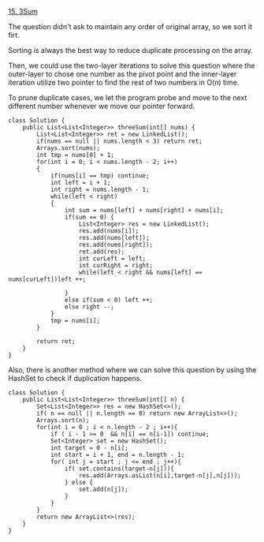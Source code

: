 [15. 3Sum](https://leetcode.com/problems/3sum/description/)

The question didn't ask to maintain any order of original array, so we sort it firt.

Sorting is always the best way to reduce duplicate processing on the array.

Then, we could use the two-layer iterations to solve this question
where the outer-layer to chose one number as the pivot point and the inner-layer iteration utilize two pointer to find the rest of two numbers in O(n) time.

To prune duplicate cases, we let the program probe and move to the next different number whenever we move our pointer forward.

```
class Solution {
    public List<List<Integer>> threeSum(int[] nums) {
        List<List<Integer>> ret = new LinkedList();
        if(nums == null || nums.length < 3) return ret;
        Arrays.sort(nums);
        int tmp = nums[0] + 1;
        for(int i = 0; i < nums.length - 2; i++)
        {
            if(nums[i] == tmp) continue;
            int left = i + 1;
            int right = nums.length - 1;
            while(left < right)
            {
                int sum = nums[left] + nums[right] + nums[i];
                if(sum == 0) {
                    List<Integer> res = new LinkedList();
                    res.add(nums[i]);
                    res.add(nums[left]);
                    res.add(nums[right]);
                    ret.add(res);
                    int curLeft = left;
                    int curRight = right;
                    while(left < right && nums[left] == nums[curLeft])left ++;
                    
                }
                else if(sum < 0) left ++;
                else right --;
            }
            tmp = nums[i];
        }
        
        return ret;
    }
}
```

Also, there is another method where we can solve this question by using the HashSet to check if duplication happens.

```
class Solution {
    public List<List<Integer>> threeSum(int[] n) {
        Set<List<Integer>> res = new HashSet<>();
        if( n == null || n.length == 0) return new ArrayList<>();
        Arrays.sort(n);
        for(int i = 0 ; i < n.length - 2 ; i++){
            if ( i - 1 >= 0  && n[i] == n[i-1]) continue;
            Set<Integer> set = new HashSet();
            int target = 0 - n[i];
            int start = i + 1, end = n.length - 1;
            for( int j = start ; j <= end ; j++){
                if( set.contains(target-n[j])){
                    res.add(Arrays.asList(n[i],target-n[j],n[j]));
                } else {
                    set.add(n[j]);
                }
            }
        }
        return new ArrayList<>(res);
    }
}
```
